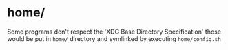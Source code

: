 # home/
Some programs don't respect the 'XDG Base Directory Specification'
those would be put in `home/` directory and symlinked by executing `home/config.sh`
